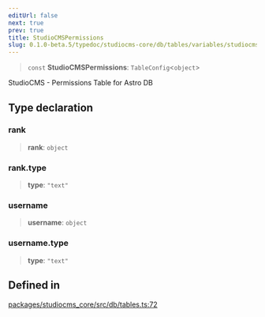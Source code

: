 ```yaml
---
editUrl: false
next: true
prev: true
title: StudioCMSPermissions
slug: 0.1.0-beta.5/typedoc/studiocms-core/db/tables/variables/studiocmspermissions
---
```


> `const` **StudioCMSPermissions**: `TableConfig`\<`object`>

StudioCMS - Permissions Table for Astro DB

## Type declaration

### rank

> **rank**: `object`

### rank.type

> **type**: `"text"`

### username

> **username**: `object`

### username.type

> **type**: `"text"`

## Defined in

[packages/studiocms\_core/src/db/tables.ts:72](https://github.com/astrolicious/studiocms/tree/main/packages/studiocms_core/src/db/tables.ts#L72)
